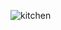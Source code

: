![kitchen](https://github.com/priya1176/Online_Food_order_mernstack/assets/132778721/465591af-c269-40d2-a5a1-303031f4548b)
